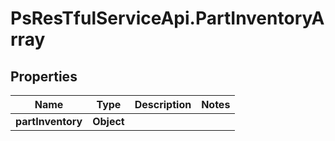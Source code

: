 # PsResTfulServiceApi.PartInventoryArray

## Properties
Name | Type | Description | Notes
------------ | ------------- | ------------- | -------------
**partInventory** | **Object** |  | 
